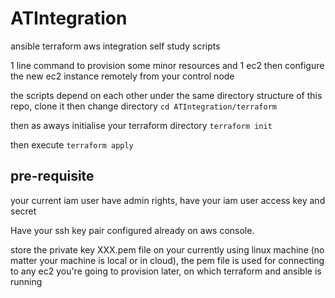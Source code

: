 # ATIntegration

ansible terraform aws integration self study scripts

1 line command to provision some minor resources and 1 ec2 then configure the new ec2 instance remotely from your control node

the scripts depend on each other under the same directory structure of this repo, clone it then change directory `cd ATIntegration/terraform` 

then as aways initialise your terraform directory `terraform init` 

then execute `terraform apply`

## pre-requisite
your current iam user have admin rights, have your iam user access key and secret

Have your ssh key pair configured already on aws console.

store the private key XXX.pem file on your currently using linux machine (no matter your machine is local or in cloud), the pem file is used for connecting to any ec2 you're going to provision later, on which terraform and ansible is running
